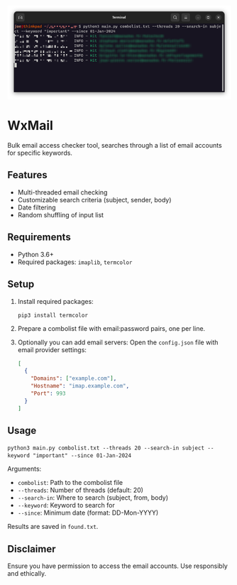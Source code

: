 ![Alt text](/screenshot.png "WxMail screenshot")

# WxMail

Bulk email access checker tool, searches through a list of email accounts for specific keywords.

## Features

- Multi-threaded email checking
- Customizable search criteria (subject, sender, body)
- Date filtering
- Random shuffling of input list

## Requirements

- Python 3.6+
- Required packages: `imaplib`, `termcolor`

## Setup

1. Install required packages:
   ```
   pip3 install termcolor
   ```


2. Prepare a combolist file with email:password pairs, one per line.

3. Optionally you can add email servers:
  Open the `config.json` file with email provider settings:
   ```json
   [
     {
       "Domains": ["example.com"],
       "Hostname": "imap.example.com",
       "Port": 993
     }
   ]
   ```

## Usage
`python3 main.py combolist.txt --threads 20 --search-in subject --keyword "important" --since 01-Jan-2024`

Arguments:
- `combolist`: Path to the combolist file
- `--threads`: Number of threads (default: 20)
- `--search-in`: Where to search (subject, from, body)
- `--keyword`: Keyword to search for
- `--since`: Minimum date (format: DD-Mon-YYYY)

Results are saved in `found.txt`.

## Disclaimer

Ensure you have permission to access the email accounts. Use responsibly and ethically.